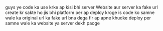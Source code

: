 guys ye code ka use krke ap kisi bhi server Website aur server ka fake url create kr sakte ho
jis bhi platform per ap deploy kroge is code ko samne wale ka original url ka fake url bna dega fir ap apne khudke deploy per samne wale ka website ya server dekh paoge 
